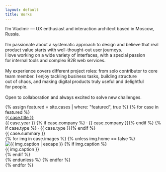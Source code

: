 ```yaml
---
layout: default
title: Works
---
```


<div class="container">
  <div class="intro-hero">
    <p>
    I’m Vladimir — UX&nbsp;enthusiast and&nbsp;interaction architect based in&nbsp;Moscow, Russia.<br><br>
    I’m&nbsp;passionate about a&nbsp;systematic approach to&nbsp;design and&nbsp;believe that real product value starts with well-thought-out user journeys.<br>I&nbsp;love working on&nbsp;a&nbsp;wide variety of&nbsp;interfaces, with a&nbsp;special passion for&nbsp;internal tools and&nbsp;complex B2B web&nbsp;services.<br><br>
    My&nbsp;experience covers different project roles: from solo contributor to&nbsp;core team member. I&nbsp;enjoy tackling business tasks, building structure out&nbsp;of&nbsp;chaos, and&nbsp;making digital products truly useful and&nbsp;delightful for&nbsp;people.<br><br>
    Open to&nbsp;collaboration and&nbsp;always excited to&nbsp;solve new&nbsp;challenges.
    </p>
    <!-- Градиентный разделитель -->
  <div class="intro-divider"></div>
  </div>
</div>
<!-- Главные кейсы -->
<div class="featured-cases">
  {% assign featured = site.cases | where: "featured", true %}
  {% for case in featured %}
    <div class="case-block">
<div class="case-meta2">
  <div class="case-title-row">
    <a href="{{ case.url }}" class="case-title2">{{ case.title }}</a>
  </div>
  <div class="case-meta2-inline">
    {{ case.year }}
    {% if case.company %} · {{ case.company }}{% endif %}
    {% if case.type %} · {{ case.type }}{% endif %}
  </div>
  <div class="case-summary2">{{ case.summary }}</div>
</div>
      <div class="case-gallery">
        {% for img in case.images %}
        {% unless img.home == false %}
          <div class="case-gallery-item">
            <img
              class="case-thumb2"
              src="{{ site.baseurl }}{{ img.src }}"
              alt="{{ img.caption | escape }}"
              loading="lazy"
              decoding="async"
              onclick="openCaseGallery({{ forloop.parentloop.index0 }}, {{ forloop.index0 }})"
            >
            {% if img.caption %}
              <div class="case-thumb-caption">{{ img.caption }}</div>
            {% endif %}
          </div>
          {% endunless %}
        {% endfor %}
      </div>
    </div>
  {% endfor %}
</div>
<!-- Лайтбокс (один для всех проектов) -->
<div id="lightbox" class="lightbox" style="display:none;">
  <div class="lightbox-bg" onclick="closeLightbox()"></div>
  <div class="lightbox-content">
<button class="lightbox-close" onclick="closeLightbox()" aria-label="Close">
  <img src="{{ site.baseurl }}/ui/lightbox_close.svg" width="36" height="36" alt="Close">
</button>
    <button class="lightbox-arrow left" onclick="lightboxPrev()" aria-label="Previous">
      <img src="{{ site.baseurl }}/ui/lightbox_arrow_left.svg" width="36" height="36" alt="Prev">
    </button>
    <img id="lightbox-img" class="lightbox-img" src="">
    <button class="lightbox-arrow right" onclick="lightboxNext()" aria-label="Next">
      <img src="{{ site.baseurl }}/ui/lightbox_arrow_right.svg" width="36" height="36" alt="Next">
    </button>
    <div id="lightbox-caption" class="lightbox-caption"></div>
  </div>
</div>
